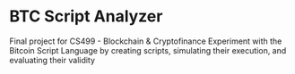 # BTC Script Analyzer

Final project for CS499 - Blockchain & Cryptofinance
Experiment with the Bitcoin Script Language by creating scripts, simulating their execution, and evaluating their validity